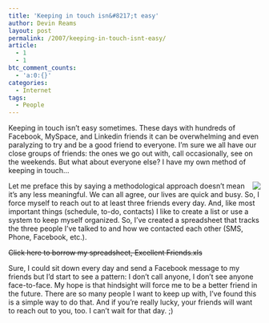 ```yaml
---
title: 'Keeping in touch isn&#8217;t easy'
author: Devin Reams
layout: post
permalink: /2007/keeping-in-touch-isnt-easy/
article:
  - 1
  - 1
btc_comment_counts:
  - 'a:0:{}'
categories:
  - Internet
tags:
  - People
---
```

Keeping in touch isn&#8217;t easy sometimes. These days with hundreds of Facebook, MySpace, and Linkedin friends it can be overwhelming and even paralyzing to try and be a good friend to everyone. I&#8217;m sure we all have our close groups of friends: the ones we go out with, call occasionally, see on the weekends. But what about everyone else? I have my own method of keeping in touch&#8230;

<img src='http://devinreams.com/wp-content/uploads/2007/08/man-cell.thumbnail.jpg' style="float:right;padding-left:10px;" /> Let me preface this by saying a methodological approach doesn&#8217;t mean it&#8217;s any less meaningful. We can all agree, our lives are quick and busy. So, <span class="highlight">I force myself to reach out to at least three friends every day</span>. And, like most important things (schedule, to-do, contacts) I like to create a list or use a system to keep myself organized. So, I&#8217;ve created a spreadsheet that tracks the three people I&#8217;ve talked to and how we contacted each other (SMS, Phone, Facebook, etc.).

~~Click here to borrow my spreadsheet, Excellent Friends.xls~~

Sure, I could sit down every day and send a Facebook message to my friends but I&#8217;d start to see a pattern: I don&#8217;t call anyone, I don&#8217;t see anyone face-to-face. My hope is that <span class="highlight">hindsight will force me to be a better friend in the future</span>. There are so many people I want to keep up with, I&#8217;ve found this is a simple way to do that. And if you&#8217;re really lucky, your friends will want to reach out to you, too. I can&#8217;t wait for that day. ;)
